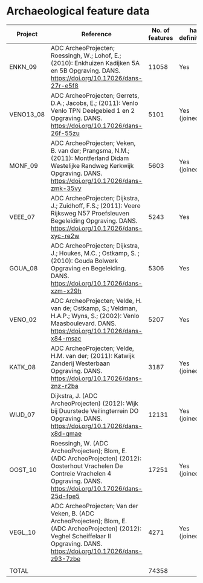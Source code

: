 # Archaeological feature data

Project | Reference | No. of features | has definitions
--- | --- | --- | ---
ENKN_09   |  ADC ArcheoProjecten; Roessingh, W.; Lohof, E.; (2010): Enkhuizen Kadijken 5A en 5B Opgraving. DANS. https://doi.org/10.17026/dans-27r-e5f8  | 11058 | Yes
VENO13_08 |  ADC ArcheoProjecten; Gerrets, D.A.; Jacobs, E.; (2011): Venlo Venlo TPN Deelgebied 1 en 2 Opgraving. DANS. https://doi.org/10.17026/dans-26f-55zu  | 5101  | Yes (joined)
MONF_09   |  ADC ArcheoProjecten; Veken, B. van der; Prangsma, N.M.; (2011): Montferland Didam Westelijke Randweg Kerkwijk Opgraving. DANS. https://doi.org/10.17026/dans-zmk-35vy   | 5603  | Yes (joined)
VEEE_07   |  ADC ArcheoProjecten; Dijkstra, J.; Zuidhoff, F.S.; (2011): Veere Rijksweg N57 Proefsleuven Begeleiding Opgraving. DANS. https://doi.org/10.17026/dans-xyc-re2w | 5243  | Yes
GOUA_08   |  ADC ArcheoProjecten; Dijkstra, J.; Houkes, M.C. ; Ostkamp, S. ; (2010): Gouda Bolwerk Opgraving en Begeleiding. DANS. https://doi.org/10.17026/dans-xzm-x29h  | 5306  | Yes
VENO_02   |  ADC ArcheoProjecten; Velde, H. van de; Ostkamp, S.; Veldman, H.A.P.; Wyns, S.; (2002): Venlo Maasboulevard. DANS. https://doi.org/10.17026/dans-x84-msac | 5207  | Yes
KATK_08   |  ADC ArcheoProjecten; Velde, H.M. van der; (2011): Katwijk Zanderij Westerbaan Opgraving. DANS. https://doi.org/10.17026/dans-znz-r2ba | 3187 | Yes (joined)
WIJD_07   |  Dijkstra, J. (ADC ArcheoProjecten) (2012): Wijk bij Duurstede Veilingterrein DO Opgraving. DANS. https://doi.org/10.17026/dans-x8d-qmae | 12131 | Yes (joined)
OOST_10   |  Roessingh, W. (ADC ArcheoProjecten); Blom, E. (ADC ArcheoProjecten) (2012): Oosterhout Vrachelen De Contreie Vrachelen 4 Opgraving. DANS. https://doi.org/10.17026/dans-25d-fpe5 | 17251 | Yes (joined)
VEGL_10   |  ADC ArcheoProjecten; Van der Veken, B. (ADC ArcheoProjecten); Blom, E. (ADC ArcheoProjecten) (2012): Veghel Scheiffelaar II Opgraving. DANS. https://doi.org/10.17026/dans-z93-7zbe | 4271  | Yes (joined)
| | | 
TOTAL | | 74358